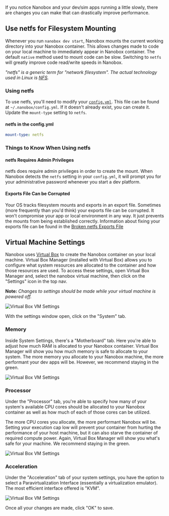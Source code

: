 If you notice Nanobox and your dev/sim apps running a little slowly, there are changes you can make that can drastically improve performance.

## Use netfs for Filesystem Mounting
Whenever you run `nanobox dev start`, Nanobox mounts the current working directory into your Nanobox container. This allows changes made to code on your local machine to immediately appear in Nanobox container. The default `native` method used to mount code can be slow. Switching to `netfs` will greatly improve code read/write speeds in Nanobox.

*"netfs" is a generic term for "network filesystem". The actual technology used in Linux is [NFS](https://wiki.archlinux.org/index.php/NFS).*

### Using netfs
To use netfs, you'll need to modify your [`config.yml`](/local-dev/nanobox-config-yml). This file can be found at `~/.nanobox/config.yml`. If it doesn't already exist, you can create it. Update the `mount-type` setting to `netfs`.

#### netfs in the config.yml
```yaml
mount-type: netfs
```

### Things to Know When Using netfs
#### netfs Requires Admin Privileges
netfs does require admin privileges in order to create the mount. When Nanobox detects the `netfs` setting in your `config.yml`, it will prompt you for your administrative password whenever you start a dev platform.

#### Exports File Can be Corrupted
Your OS tracks filesystem mounts and exports in an export file. Sometimes (more frequently than you'd think) your exports file can be corrupted. It won't compromise your app or local environment in any way. It just prevents the mounts from being established correctly. Information about fixing your exports file can be found in the [Broken netfs Exports File](/troubleshooting/broken-exports-file/)


## Virtual Machine Settings
Nanobox uses [Virtual Box](https://www.virtualbox.org/) to create the Nanobox container on your local machine. Virtual Box Manager (installed with Virtual Box) allows you to configure what system resources are allocated to the container and how those resources are used. To access these settings, open Virtual Box Manager and, select the nanobox virtual machine, then click on the "Settings" icon in the top nav.

**Note:** *Changes to settings should be made while your virtual machine is powered off.*

![Virtual Box VM Settings](vm-performance-linux-settings.png)

With the settings window open, click on the "System" tab.


### Memory
Inside System Settings, there's a "Motherboard" tab. Here you're able to adjust how much RAM is allocated to your Nanobox container. Virtual Box Manager will show you how much memory is safe to allocate to your system. The more memory you allocate to your Nanobox machine, the more performant your dev apps will be. However, we recommend staying in the green.

![Virtual Box VM Settings](vm-performance-linux-ram.png)

### Processor
Under the "Processor" tab, you're able to specify how many of your system's available CPU cores should be allocated to your Nanobox container as well as how much of each of those cores can be utilized.

The more CPU cores you allocate, the more performant Nanobox will be. Setting your execution cap low will prevent your container from hurting the performance of your host machine, but it can also starve the container of required compute power. Again, Virtual Box Manager will show you what's safe for your machine. We recommend staying in the green.

![Virtual Box VM Settings](vm-performance-linux-cpu.png)

### Acceleration
Under the "Acceleration" tab of your system settings, you have the option to select a Paravirtualization Interface (essentially a virtualization emulator). The most efficient interface offered is "KVM".

![Virtual Box VM Settings](vm-performance-linux-kvm.png)

Once all your changes are made, click "OK" to save.
